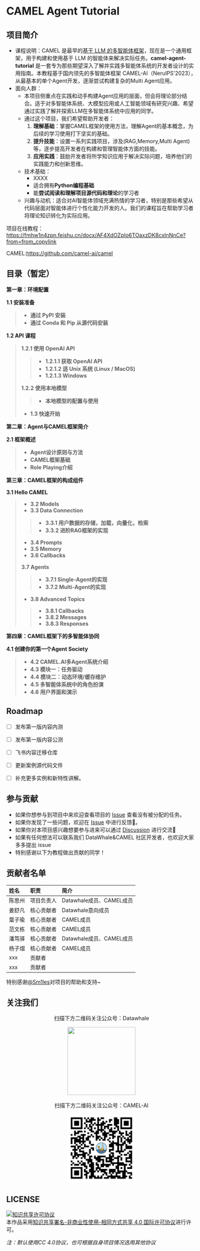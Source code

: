 # CAMEL Agent Tutorial

## 项目简介

- 课程说明：CAMEL 是最早的[基于 LLM 的多智能体框架](https://arxiv.org/pdf/2303.17760.pdf)，现在是一个通用框架，用于构建和使用基于 LLM 的智能体来解决实际任务。**camel-agent-tutorial** 是一套专为那些期望深入了解并实践多智能体系统的开发者设计的实用指南。本教程基于国内领先的多智能体框架 CAMEL-AI（NeruIPS'2023），从最基本的单个Agent开发，逐渐尝试构建复杂的Multi Agent应用。
- 面向人群：
  - 本项目侧重点在实践和动手构建Agent应用的层面，但会将理论部分结合。适于对多智能体系统、大模型应用或人工智能领域有研究兴趣、希望通过实践了解并探索LLM在多智能体系统中应用的同学。
  - 通过这个项目，我们希望帮助开发者：
    1. **理解基础**：掌握CAMEL框架的使用方法，理解Agent的基本概念，为后续的学习使用打下坚实的基础。
    2. **提升技能**：设置一系列实践项目，涉及(RAG,Memory,Multi Agent)等，逐步提高开发者在构建和管理智能体方面的技能。
    3. **应用实践**：鼓励开发者将所学知识应用于解决实际问题，培养他们的实践能力和创新思维。
  - 技术基础：
    - XXXX
    - 适合拥有**Python编程基础**
    - 能**尝试阅读和理解项目源代码和理论**的学习者
  - 兴趣与动机：适合对AI智能体领域充满热情的学习者，特别是那些希望从代码层面对智能体进行个性化能力开发的人。我们的课程旨在帮助学习者将理论知识转化为实际应用。

项目在线教程：https://fmhw1n4zpn.feishu.cn/docx/AF4XdOZpIo6TOaxzDK8cxInNnCe?from=from_copylink

CAMEL:https://github.com/camel-ai/camel

## 目录（暂定）

**第一章：环境配置**

**1.1 安装准备**

> - **通过 PyPI 安装**
> - **通过 Conda 和 Pip 从源代码安装**

**1.2 API 课程**

> **1.2.1 使用 OpenAI API**
>
> > - **1.2.1.1 获取 OpenAI API**
> > - **1.2.1.2 适 Unix 系统 (Linux / MacOS)**
> > - **1.2.1.3 Windows**
>
> **1.2.2 使用本地模型**
>
> > - **本地模型的配置与使用**
>
> - **1.3 快速开始**

**第二章：Agent与CAMEL框架简介**

**2.1 框架概述**

> - **Agent设计原则与方法**
> - **CAMEL框架基础**
> - **Role Playing介绍**

**第三章：CAMEL框架的构成组件**

**3.1 Hello CAMEL**

> - **3.2 Models**
> - **3.3 Data Connection**
>
> > - **3.3.1 用户数据的存储，加载，向量化，检索**
> > - **3.3.2 进阶RAG框架的实现**
>
> - **3.4 Prompts**
> - **3.5 Memory**
> - **3.6 Callbacks**
>
> **3.7 Agents**
>
> > - **3.7.1 Single-Agent的实现**
> > - **3.7.2 Multi-Agent的实现**
>
> - **3.8 Advanced Topics**
>
> > - **3.8.1 Callbacks**
> > - **3.8.2 Messages**
> > - **3.8.3 Responses**

**第四章：CAMEL框架下的多智能体协同**

**4.1 创建你的第一个Agent Society**

> - **4.2 CAMEL.AI多Agent系统介绍**
> - **4.3 模块一：任务驱动**
> - **4.4 模块二：动态环境/缓存维护**
> - **4.5 多智能体系统中的角色扮演**
> - **4.6 用户界面和演示**




## Roadmap

- [ ] 发布第一版内容内测
- [ ] 发布第一版内容公测
- [ ] 飞书内容迁移仓库
- [ ] 更新案例源代码文件
- [ ] 补充更多实例和新特性讲解。


## 参与贡献

- 如果你想参与到项目中来欢迎查看项目的 [Issue]() 查看没有被分配的任务。
- 如果你发现了一些问题，欢迎在 [Issue]() 中进行反馈🐛。
- 如果你对本项目感兴趣想要参与进来可以通过 [Discussion]() 进行交流💬
- 如果有任何想法可以联系我们 DataWhale&CAMEL 社区开发者，也欢迎大家多多提出 issue
- 特别感谢以下为教程做出贡献的同学！



## 贡献者名单

| 姓名   | 职责       | 简介                     |
| :----- | :--------- | :----------------------- |
| 陈思州 | 项目负责人 | Datawhale成员、CAMEL成员 |
| 姜舒凡 | 核心贡献者 | Datawhale意向成员        |
| 葉子瑜 | 核心贡献者 | CAMEL成员                |
| 范文栋 | 核心贡献者 | CAMEL成员                |
| 潘笃驿 | 核心贡献者 | Datawhale成员、CAMEL成员 |
| 杨子熠 | 核心贡献者 | CAMEL成员                |
| xxx    | 贡献者     |                          |
| xxx    | 贡献者     |                          |

特别感谢[@Sm1les](https://github.com/Sm1les)对项目的帮助和支持~

## 关注我们

<div align=center>
<p>扫描下方二维码关注公众号：Datawhale</p>
<img src="https://raw.githubusercontent.com/datawhalechina/pumpkin-book/master/res/qrcode.jpeg" width = "180" height = "180">
</div>

<div align=center>
<p>扫描下方二维码关注公众号：CAMEL-AI</p>
<img src="images/CAMEL-AI.png" width = "180" height = "180">
</div>

## LICENSE

<a rel="license" href="http://creativecommons.org/licenses/by-nc-sa/4.0/"><img alt="知识共享许可协议" style="border-width:0" src="https://img.shields.io/badge/license-CC%20BY--NC--SA%204.0-lightgrey" /></a><br />本作品采用<a rel="license" href="http://creativecommons.org/licenses/by-nc-sa/4.0/">知识共享署名-非商业性使用-相同方式共享 4.0 国际许可协议</a>进行许可。

*注：默认使用CC 4.0协议，也可根据自身项目情况选用其他协议*
